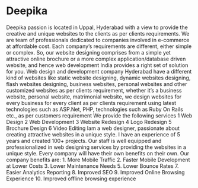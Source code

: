# Deepika
Deepika passion is located in Uppal, Hyderabad with a view to provide the creative and unique websites to the clients as per clients requirements. We are team of professionals dedicated to companies involved in e-commerce at affordable cost. Each company’s requirements are different, either simple or complex. So, our website designing comprises from a simple yet attractive online brochure or a more complex application/database driven website, and hence web development India provides a right set of solution for you. Web design and development company Hyderabad have a different kind of websites like static website designing, dynamic websites designing, flash websites designing, business websites, personal websites and other customized websites as per clients requirement, whether it’s a business website, personal website, matrimonial website, we design websites for every business for every client as per clients requirement using latest technologies such as ASP.Net, PHP, technologies such as Ruby On Rails etc., as per customers requirement We provide the following services 1 Web Design 2 Web Development 3 Website Redesign 4 Logo Redesign 5 Brochure Design 6 Video Editing  Iam a web designer, passionate about creating attractive websites in a unique style. I have an experience of 5 years and created 100+ projects. Our staff is well equipped and professionalized in web designing services by providing the websites in a unique style. Every company will have their own benefits on their own. Our company benefits are: 1. More Mobile Traffic 2. Faster Mobile Development at Lower Costs 3. Lower Maintenance Needs 5. Lower Bounce Rates 7. Easier Analytics Reporting 8. Improved SEO         9. Improved Online Browsing Experience              10. Improved offline browsing experience
